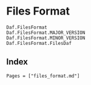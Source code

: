 # Files Format

```@docs
Daf.FilesFormat
Daf.FilesFormat.MAJOR_VERSION
Daf.FilesFormat.MINOR_VERSION
Daf.FilesFormat.FilesDaf
```

## Index

```@index
Pages = ["files_format.md"]
```
